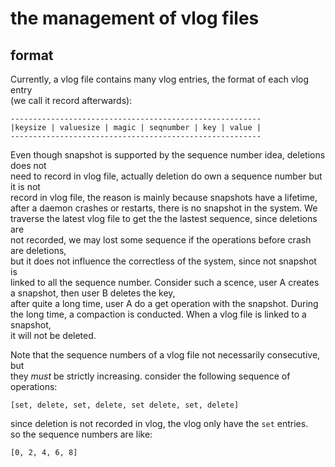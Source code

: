 # the management of vlog files
## format
Currently, a vlog file contains many vlog entries, the format of each vlog entry  
(we call it record afterwards):
```
--------------------------------------------------------
|keysize | valuesize | magic | seqnumber | key | value |
--------------------------------------------------------
```
Even though snapshot is supported by the sequence number idea, deletions does not   
need to record in vlog file, actually deletion do own a sequence number but it is not  
record in vlog file, the reason is mainly because snapshots have a lifetime, 
after a daemon crashes or restarts, there is no snapshot in the system. 
We traverse the latest vlog file to get the the lastest sequence, since deletions are  
not recorded, we may lost some sequence if the operations before crash are deletions,  
but it does not influence the correctless of the system, since not snapshot is  
linked to all the sequence number.
Consider such a scence, user A creates a snapshot, then user B deletes the key,  
after quite a long time, user A do a get operation with the snapshot. During  
the long time, a compaction is conducted. When a vlog file is linked to a snapshot,  
it will not be deleted.  

Note that the sequence numbers of a vlog file not necessarily consecutive,  but  
they *must* be strictly increasing.
consider the following sequence of operations:  
```
[set, delete, set, delete, set delete, set, delete]
```
since deletion is not recorded in vlog, the vlog only have the ```set``` entries.  
so the sequence numbers are like:
```
[0, 2, 4, 6, 8]
```
